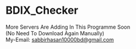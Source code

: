 # BDIX_Checker
More Servers Are Adding In This Programme Soon <br/>
(No Need To Download Again Manually) <br/>
My-Email: sabbirhasan10000bd@gmail.com
